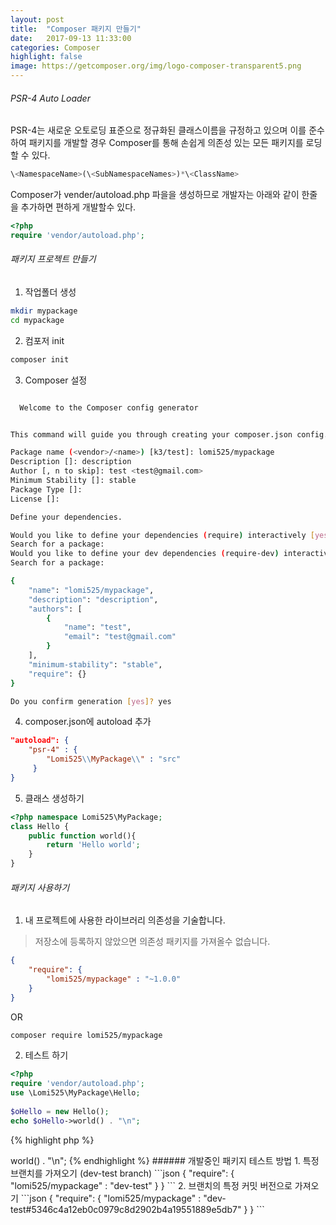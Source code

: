 ```yaml
---
layout: post
title:  "Composer 패키지 만들기"
date:   2017-09-13 11:33:00
categories: Composer
highlight: false
image: https://getcomposer.org/img/logo-composer-transparent5.png
---
```



###### PSR-4 Auto Loader

PSR-4는 새로운 오토로딩 표준으로 정규화된 클래스이름을 규정하고 있으며 이를 준수하여 패키지를 개발할 경우 Composer를 통해 손쉽게 의존성 있는 모든 패키지를 로딩할 수 있다.

```php
\<NamespaceName>(\<SubNamespaceNames>)*\<ClassName>
```

Composer가  vender/autoload.php 파을을 생성하므로 개발자는 아래와 같이 한줄을 추가하면 편하게 개발할수 있다.
```php
<?php
require 'vendor/autoload.php';
```


###### 패키지 프로젝트 만들기
1. 작업폴더 생성
```bash
mkdir mypackage
cd mypackage
```

2. 컴포저 init
```bash
composer init
```

3. Composer 설정
```bash

  Welcome to the Composer config generator


This command will guide you through creating your composer.json config.

Package name (<vendor>/<name>) [k3/test]: lomi525/mypackage
Description []: description
Author [, n to skip]: test <test@gmail.com>
Minimum Stability []: stable
Package Type []:
License []:

Define your dependencies.

Would you like to define your dependencies (require) interactively [yes]? yes
Search for a package:
Would you like to define your dev dependencies (require-dev) interactively [yes]? yes
Search for a package:

{
    "name": "lomi525/mypackage",
    "description": "description",
    "authors": [
        {
            "name": "test",
            "email": "test@gmail.com"
        }
    ],
    "minimum-stability": "stable",
    "require": {}
}

Do you confirm generation [yes]? yes
```

4. composer.json에 autoload 추가
```json
"autoload": {
    "psr-4" : {
        "Lomi525\\MyPackage\\" : "src"
     }
}
```

5. 클래스 생성하기 
```php
<?php namespace Lomi525\MyPackage;
class Hello {
    public function world(){
        return 'Hello world';
    }
}
```


###### 패키지 사용하기
1. 내 프로젝트에 사용한 라이브러리 의존성을 기술합니다.
> 저장소에 등록하지 않았으면 의존성 패키지를 가져올수 없습니다.
```json
{
    "require": {   
        "lomi525/mypackage" : "~1.0.0"
    }      
}
```
OR
```bash
composer require lomi525/mypackage
```


2. 테스트 하기
```php
<?php
require 'vendor/autoload.php';
use \Lomi525\MyPackage\Hello;
 
$oHello = new Hello(); 
echo $oHello->world() . "\n";
```

{% highlight php %}
<?php
require 'vendor/autoload.php';
use \Lomi525\MyPackage\Hello;
 
$oHello = new Hello(); 
echo $oHello->world() . "\n";
{% endhighlight %}


###### 개발중인 패키지 테스트 방법
1. 특정 브랜치를 가져오기 (dev-test branch)
```json
{
    "require": {
        "lomi525/mypackage" : "dev-test"
    }
}
```
2. 브랜치의 특정 커밋 버전으로 가져오기
```json
{
    "require": {
        "lomi525/mypackage" : "dev-test#5346c4a12eb0c0979c8d2902b4a19551889e5db7"
    }
}
```